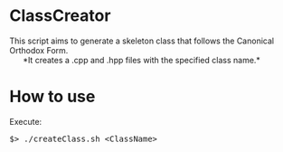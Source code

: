 # ClassCreator

This script aims to generate a skeleton class that follows the Canonical Orthodox Form.  
&nbsp;&nbsp;&nbsp;&nbsp;&nbsp;&nbsp;\*It creates a .cpp and .hpp files with the specified class name.\*

# How to use

Execute:  
    <pre markdown="1">$> ./createClass.sh \<ClassName\> </pre>
